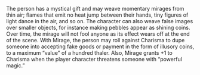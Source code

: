 The person has a mystical gift and may weave momentary mirages from thin air; flames that emit no heat jump between their hands, tiny figures of light dance in the air, and so on. The character can also weave false images over smaller objects, for instance making pebbles appear as shining coins. Over time, the mirage will not fool anyone as its effect wears off at the end of the scene. With Mirage, the person may roll against Charisma to dupe someone into accepting fake goods or payment in the form of illusory coins, to a maximum “value” of a hundred thaler. Also, Mirage grants +1 to Charisma when the player character threatens someone with “powerful magic.”